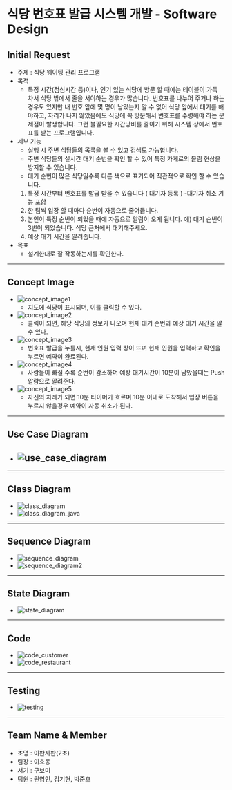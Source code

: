 # 식당 번호표 발급 시스템 개발 - Software Design

## Initial Request

- 주제 : 식당 웨이팅 관리 프로그램
- 목적 
  - 특정 시간(점심시간 등)이나, 인기 있는 식당에 방문 할 때에는 테이블이 가득 차서 식당 밖에서 줄을 서야하는 경우가 많습니다. 번호표를 나누어 주거나 하는 경우도 있지만 내 번호 앞에 몇 명이 남았는지 알 수 없어 식당 앞에서 대기를 해야하고, 자리가 나지 않았음에도 식당에 꼭 방문해서 번호표를 수령해야 하는 문제점이 발생합니다. 그런 불필요한 시간낭비를 줄이기 위해 시스템 상에서 번호표를 받는 프로그램입니다.
- 세부 기능
  - 실행 시 주변 식당들의 목록을 볼 수 있고 검색도 가능합니다.
  - 주변 식당들의 실시간 대기 순번을 확인 할 수 있어 특정 가게로의 몰림 현상을 방지할 수 있습니다.
  - 대기 순번이 많은 식당일수록 다른 색으로 표기되어 직관적으로 확인 할 수 있습니다.
  1. 특정 시간부터 번호표를 발급 받을 수 있습니다 ( 대기자 등록 )
	-대기자 취소 기능 포함
  2. 한 팀씩 입장 할 때마다 순번이 자동으로 줄어듭니다.
  3. 본인이 특정 순번이 되었을 때에 자동으로 알림이 오게 됩니다.
	예) 대기 순번이 3번이 되었습니다. 식당 근처에서 대기해주세요.
  4. 예상 대기 시간을 알려줍니다.
- 목표
  - 설계한대로 잘 작동하는지를 확인한다.

---

## Concept Image

- ![concept_image1](./readme_img/concept_image1.JPG)
  -  지도에 식당이 표시되며, 이를 클릭할 수 있다.
- ![concept_image2](./readme_img/concept_image2.JPG) 
  - 클릭이 되면, 해당 식당의 정보가 나오며 현재 대기 순번과 예상 대기 시간을 알 수 있다.
- ![concept_image3](./readme_img/concept_image3.JPG) 
  - 번호표 발급을 누를시, 현재 인원 입력 창이 뜨며 현재 인원을 입력하고 확인을 누르면 예약이 완료된다.
- ![concept_image4](./readme_img/concept_image4.JPG) 
  - 사람들이 빠질 수록 순번이 감소하며 예상 대기시간이 10분이 남았을때는 Push 알람으로 알려준다.
- ![concept_image5](./readme_img/concept_image5.JPG)
  - 자신의 차례가 되면 10분 타이머가 흐르며 10분 이내로 도착해서 입장 버튼을 누르지 않을경우 예약이 자동 취소가 된다.
---

## Use Case Diagram

- ![use_case_diagram](./readme_img/use_case_diagram.JPG)
  - 

---

## Class Diagram

- ![class_diagram](./readme_img/class_diagram.JPG)
- ![class_diagram_java](./readme_img/class_diagram_java.JPG)
 
---

## Sequence Diagram

- ![sequence_diagram](./readme_img/sequence_diagram.JPG)
- ![sequence_diagram2](./readme_img/sequence_diagram2.JPG)


---

## State Diagram

- ![state_diagram](./readme_img/state_diagram.JPG)

---

## Code

- ![code_customer](./readme_img/code_customer.JPG)
- ![code_restaurant](./readme_img/code_restaurant.JPG)

---

## Testing

- ![testing](./readme_img/testing.JPG)

---

## Team Name & Member
- 조명 : 이판사판(2조)
- 팀장 : 이효동
- 서기 : 구보미
- 팀원 : 권영인, 김기현, 박준호